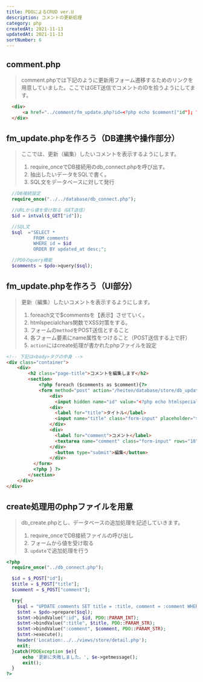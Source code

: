 ```yaml
---
title: PDOによるCRUD ver.U
description: コメントの更新処理
category: php
createdAt: 2021-11-13
updatedAt: 2021-11-13
sortNumber: 6
---
```


## comment.php
>  comment.phpでは下記のように更新用フォーム遷移するためのリンクを用意していました。ここではGET送信でコメントのIDを拾うようにしてます。
```html
  <div>
      <a href="../comment/fm_update.php?id=<?php echo $comment["id"]; ?>">編集</a>
  </div>
```

## fm_update.phpを作ろう（DB連携や操作部分）
> ここでは、更新（編集）したいコメントを表示するようにします。
>  1. require_onceでDB接続用のdb_connect.phpを呼び出す。
>  2. 抽出したいデータをSQLで書く。
>  3. SQL文をデータベースに対して発行
```php
  //DB接続設定
  require_once("../../database/db_connect.php");

  //URLから値を受け取る（GET送信）
  $id = intval($_GET["id"]);

  //SQL文
  $sql  ="SELECT *
          FROM comments
          WHERE id = $id
          ORDER BY updated_at desc;";

  //PDOのquery機能
  $comments = $pdo->query($sql);
```

## fm_update.phpを作ろう（UI部分）
> 更新（編集）したいコメントを表示するようにします。
>  1. foreach文で$commentsを【表示】させていく。
>  2. htmlspecialchars関数でXSS対策をする。
>  3. フォームの`method`をPOST送信とすること
>  4. 各フォーム要素にname属性をつけること（POST送信する上で肝）
>  5. `action`にはcreate処理が書かれたphpファイルを設定

```html //phpだが、反応しないのでhtml
<!-- 下記は<body>タグの中身 -->
<div class="container">
    <div>
        <h2 class="page-title">コメントを編集します</h2>
        <section>
            <?php foreach ($comments as $comment){?>
            <form method="post" action="/heiten/database/store/db_update.php">
                <div>
                  <input hidden name="id" value="<?php echo htmlspecialchars($comment["id"]);?>">
                <div>
                  <label for="title">タイトル</label>
                  <input name="title" class="form-input" placeholder="名前を入力" value="<?php echo htmlspecialchars($comment["title"]);?>">
                </div>
                <div>
                  <label for="comment">コメント</label>
                  <textarea name="comment" class="form-input" rows="10" cols="20"><?php echo htmlspecialchars($comment["comment"]);?></textarea>
                </div>
                  <button type="submit">編集</button>
                </div>
          </form>
          <?php } ?>
        </section>
    </div>
</div>
```

## create処理用のphpファイルを用意
> db_create.phpとし、データベースの追加処理を記述していきます。
>  1. require_onceでDB接続ファイルの呼び出し
>  2. フォームから値を受け取る
>  3. `update`で追加処理を行う

```php
<?php
  require_once("../db_connect.php");

  $id = $_POST["id"];
  $title = $_POST["title"];
  $comment = $_POST["comment"];

  try{
    $sql = "UPDATE comments SET title = :title, comment = :comment WHERE id = :id";
    $stmt = $pdo->prepare($sql);
    $stmt->bindValue(":id", $id, PDO::PARAM_INT);
    $stmt->bindValue(":title", $title, PDO::PARAM_STR);
    $stmt->bindValue(":comment", $comment, PDO::PARAM_STR);
    $stmt->execute();
    header('Location:../../views/store/detail.php');
    exit;
  }catch(PDOException $e){
      echo '更新に失敗しました。', $e->getmessage();
      exit();
  }
?>

```
